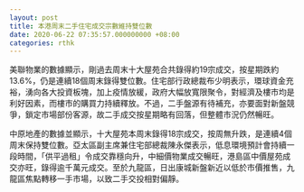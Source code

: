 ```yaml
---
layout: post
title: 本港周末二手住宅成交宗數維持雙位數
date: 2020-06-22 07:35:57.000000000 +08:00
categories: rthk
---
```


美聯物業的數據顯示，剛過去周末十大屋苑合共錄得約19宗成交，按星期跌約13.6%，仍是連續18個周末錄得雙位數。住宅部行政總裁布少明表示，環球資金充裕，湧向各大投資板塊，加上疫情放緩，政府大幅放寬限聚令，對經濟及樓市均是利好因素，而樓市的購買力持續釋放。不過，二手盤源有待補充，亦要面對新盤競爭，鎖定市場部份客源，故二手成交按星期略有回落，但整體市況仍然暢旺。

中原地產的數據並顯示，十大屋苑本周末錄得18宗成交，按周無升跌，是連續4個周末保持雙位數。亞太區副主席兼住宅部總裁陳永傑表示，低息環境預計會持續一段時間，「供平過租」令成交靠穩向升，中細價物業成交暢旺，港島區中價屋苑成交亦旺，錄得逾千萬元成交。至於九龍區，日出康城新盤新近以低於市價推售，九龍區焦點轉移一手市場，以致二手交投相對偏靜。
